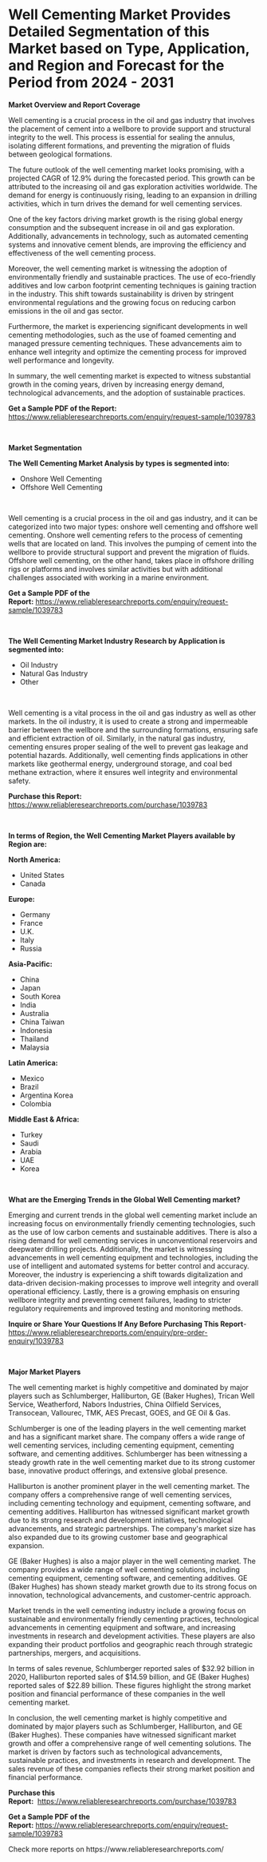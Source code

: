 <p><h1>Well Cementing Market Provides Detailed Segmentation of this Market based on Type, Application, and Region and Forecast for the Period from 2024 - 2031</h1></p><p><strong>Market Overview and Report Coverage</strong></p>
<p><p>Well cementing is a crucial process in the oil and gas industry that involves the placement of cement into a wellbore to provide support and structural integrity to the well. This process is essential for sealing the annulus, isolating different formations, and preventing the migration of fluids between geological formations.</p><p>The future outlook of the well cementing market looks promising, with a projected CAGR of 12.9% during the forecasted period. This growth can be attributed to the increasing oil and gas exploration activities worldwide. The demand for energy is continuously rising, leading to an expansion in drilling activities, which in turn drives the demand for well cementing services.</p><p>One of the key factors driving market growth is the rising global energy consumption and the subsequent increase in oil and gas exploration. Additionally, advancements in technology, such as automated cementing systems and innovative cement blends, are improving the efficiency and effectiveness of the well cementing process.</p><p>Moreover, the well cementing market is witnessing the adoption of environmentally friendly and sustainable practices. The use of eco-friendly additives and low carbon footprint cementing techniques is gaining traction in the industry. This shift towards sustainability is driven by stringent environmental regulations and the growing focus on reducing carbon emissions in the oil and gas sector.</p><p>Furthermore, the market is experiencing significant developments in well cementing methodologies, such as the use of foamed cementing and managed pressure cementing techniques. These advancements aim to enhance well integrity and optimize the cementing process for improved well performance and longevity.</p><p>In summary, the well cementing market is expected to witness substantial growth in the coming years, driven by increasing energy demand, technological advancements, and the adoption of sustainable practices.</p></p>
<p><strong>Get a Sample PDF of the Report:</strong> <a href="https://www.reliableresearchreports.com/enquiry/request-sample/1039783">https://www.reliableresearchreports.com/enquiry/request-sample/1039783</a></p>
<p>&nbsp;</p>
<p><strong>Market Segmentation</strong></p>
<p><strong>The Well Cementing Market Analysis by types is segmented into:</strong></p>
<p><ul><li>Onshore Well Cementing</li><li>Offshore Well Cementing</li></ul></p>
<p>&nbsp;</p>
<p><p>Well cementing is a crucial process in the oil and gas industry, and it can be categorized into two major types: onshore well cementing and offshore well cementing. Onshore well cementing refers to the process of cementing wells that are located on land. This involves the pumping of cement into the wellbore to provide structural support and prevent the migration of fluids. Offshore well cementing, on the other hand, takes place in offshore drilling rigs or platforms and involves similar activities but with additional challenges associated with working in a marine environment.</p></p>
<p><strong>Get a Sample PDF of the Report:</strong>&nbsp;<a href="https://www.reliableresearchreports.com/enquiry/request-sample/1039783">https://www.reliableresearchreports.com/enquiry/request-sample/1039783</a></p>
<p>&nbsp;</p>
<p><strong>The Well Cementing Market Industry Research by Application is segmented into:</strong></p>
<p><ul><li>Oil Industry</li><li>Natural Gas Industry</li><li>Other</li></ul></p>
<p>&nbsp;</p>
<p><p>Well cementing is a vital process in the oil and gas industry as well as other markets. In the oil industry, it is used to create a strong and impermeable barrier between the wellbore and the surrounding formations, ensuring safe and efficient extraction of oil. Similarly, in the natural gas industry, cementing ensures proper sealing of the well to prevent gas leakage and potential hazards. Additionally, well cementing finds applications in other markets like geothermal energy, underground storage, and coal bed methane extraction, where it ensures well integrity and environmental safety.</p></p>
<p><strong>Purchase this Report:</strong>&nbsp; <a href="https://www.reliableresearchreports.com/purchase/1039783">https://www.reliableresearchreports.com/purchase/1039783</a></p>
<p>&nbsp;</p>
<p><strong>In terms of Region, the Well Cementing Market Players available by Region are:</strong></p>
<p>
    <p> <strong> North America: </strong>
        <ul>
            <li>United States</li>
            <li>Canada</li>
        </ul>
        </p> 
    <p> <strong> Europe: </strong>
        <ul>
            <li>Germany</li>
            <li>France</li>
            <li>U.K.</li>
            <li>Italy</li>
            <li>Russia</li>
        </ul>
        </p> 
    <p> <strong> Asia-Pacific: </strong>
        <ul>
            <li>China</li>
            <li>Japan</li>
            <li>South Korea</li>
            <li>India</li>
            <li>Australia</li>
            <li>China Taiwan</li>
            <li>Indonesia</li>
            <li>Thailand</li>
            <li>Malaysia</li>
        </ul>
        </p> 
    <p> <strong> Latin America: </strong>
        <ul>
            <li>Mexico</li>
            <li>Brazil</li>
            <li>Argentina Korea</li>
            <li>Colombia</li>
        </ul>
        </p> 
    <p> <strong> Middle East & Africa: </strong>
        <ul>
            <li>Turkey</li>
            <li>Saudi</li>
            <li>Arabia</li>
            <li>UAE</li>
            <li>Korea</li>
        </ul>
    </p>
    </p>
<p>&nbsp;</p>
<p><strong>What are the Emerging Trends in the Global Well Cementing market?</strong></p>
<p><p>Emerging and current trends in the global well cementing market include an increasing focus on environmentally friendly cementing technologies, such as the use of low carbon cements and sustainable additives. There is also a rising demand for well cementing services in unconventional reservoirs and deepwater drilling projects. Additionally, the market is witnessing advancements in well cementing equipment and technologies, including the use of intelligent and automated systems for better control and accuracy. Moreover, the industry is experiencing a shift towards digitalization and data-driven decision-making processes to improve well integrity and overall operational efficiency. Lastly, there is a growing emphasis on ensuring wellbore integrity and preventing cement failures, leading to stricter regulatory requirements and improved testing and monitoring methods.</p></p>
<p><strong>Inquire or Share Your Questions If Any Before Purchasing This Report</strong>- <a href="https://www.reliableresearchreports.com/enquiry/pre-order-enquiry/1039783">https://www.reliableresearchreports.com/enquiry/pre-order-enquiry/1039783</a></p>
<p>&nbsp;</p>
<p><strong>Major Market Players</strong></p>
<p><p>The well cementing market is highly competitive and dominated by major players such as Schlumberger, Halliburton, GE (Baker Hughes), Trican Well Service, Weatherford, Nabors Industries, China Oilfield Services, Transocean, Vallourec, TMK, AES Precast, GOES, and GE Oil & Gas. </p><p>Schlumberger is one of the leading players in the well cementing market and has a significant market share. The company offers a wide range of well cementing services, including cementing equipment, cementing software, and cementing additives. Schlumberger has been witnessing a steady growth rate in the well cementing market due to its strong customer base, innovative product offerings, and extensive global presence. </p><p>Halliburton is another prominent player in the well cementing market. The company offers a comprehensive range of well cementing services, including cementing technology and equipment, cementing software, and cementing additives. Halliburton has witnessed significant market growth due to its strong research and development initiatives, technological advancements, and strategic partnerships. The company's market size has also expanded due to its growing customer base and geographical expansion.</p><p>GE (Baker Hughes) is also a major player in the well cementing market. The company provides a wide range of well cementing solutions, including cementing equipment, cementing software, and cementing additives. GE (Baker Hughes) has shown steady market growth due to its strong focus on innovation, technological advancements, and customer-centric approach.</p><p>Market trends in the well cementing industry include a growing focus on sustainable and environmentally friendly cementing practices, technological advancements in cementing equipment and software, and increasing investments in research and development activities. These players are also expanding their product portfolios and geographic reach through strategic partnerships, mergers, and acquisitions.</p><p>In terms of sales revenue, Schlumberger reported sales of $32.92 billion in 2020, Halliburton reported sales of $14.59 billion, and GE (Baker Hughes) reported sales of $22.89 billion. These figures highlight the strong market position and financial performance of these companies in the well cementing market.</p><p>In conclusion, the well cementing market is highly competitive and dominated by major players such as Schlumberger, Halliburton, and GE (Baker Hughes). These companies have witnessed significant market growth and offer a comprehensive range of well cementing solutions. The market is driven by factors such as technological advancements, sustainable practices, and investments in research and development. The sales revenue of these companies reflects their strong market position and financial performance.</p></p>
<p><strong>Purchase this Report:</strong>&nbsp;&nbsp;<a href="https://www.reliableresearchreports.com/purchase/1039783">https://www.reliableresearchreports.com/purchase/1039783</a></p>
<p></p>
<p><strong>Get a Sample PDF of the Report:</strong>&nbsp;<a href="https://www.reliableresearchreports.com/enquiry/request-sample/1039783">https://www.reliableresearchreports.com/enquiry/request-sample/1039783</a></p>
<p>Check more reports on https://www.reliableresearchreports.com/</p>